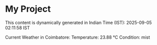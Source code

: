 # My Project

This content is dynamically generated in Indian Time (IST): 2025-09-05 02:11:58 IST


Current Weather in Coimbatore:
Temperature: 23.88 °C
Condition: mist
